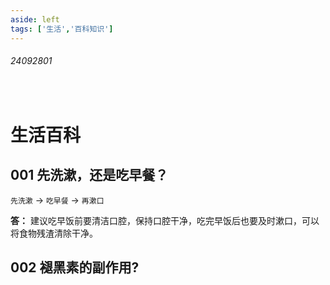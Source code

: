 ```yaml
---
aside: left
tags: ['生活','百科知识']
---
```

 
###### 24092801
 
<br/>

# 生活百科

## 001 先洗漱，还是吃早餐？

`先洗漱` -> `吃早餐` ->  `再漱口`  

**答：** 建议吃早饭前要清洁口腔，保持口腔干净，吃完早饭后也要及时漱口，可以将食物残渣清除干净。


## 002 褪黑素的副作用?

